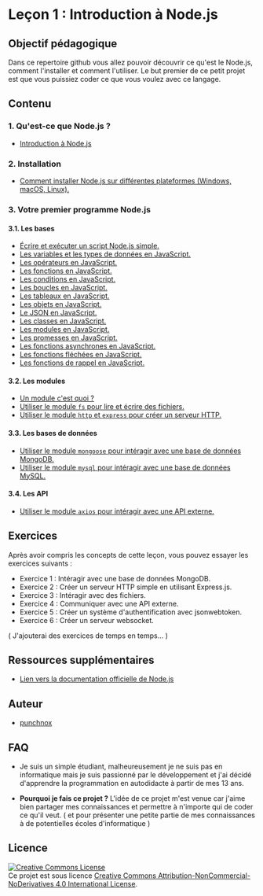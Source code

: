 # Leçon 1 : Introduction à Node.js

## Objectif pédagogique
Dans ce repertoire github vous allez pouvoir découvrir ce qu'est le Node.js, comment l'installer et comment l'utiliser.
Le but premier de ce petit projet est que vous puissiez coder ce que vous voulez avec ce langage.

## Contenu

### 1. Qu'est-ce que Node.js ?
   - [Introduction à Node.js](./intro/intro.md)
   
### 2. Installation
   - [Comment installer Node.js sur différentes plateformes (Windows, macOS, Linux).](./intro/install.md)
   
### 3. Votre premier programme Node.js
   #### 3.1. Les bases
   - [Écrire et exécuter un script Node.js simple.](./cours/hello.md)
   - [Les variables et les types de données en JavaScript.](./cours/bases/variables.md)
   - [Les opérateurs en JavaScript.](./cours/bases/operateurs.md)
   - [Les fonctions en JavaScript.](./cours/bases/fonctions.md)
   - [Les conditions en JavaScript.](./cours/bases/conditions.md)
   - [Les boucles en JavaScript.](./cours/bases/boucles.md)
   - [Les tableaux en JavaScript.](./cours/bases/tableaux.md)
   - [Les objets en JavaScript.](./cours/bases/objets.md)
   - [Le JSON en JavaScript.](./cours/bases/json.md)
   - [Les classes en JavaScript.](./cours/bases/classes.md)
   - [Les modules en JavaScript.](./cours/bases/modules.md)
   - [Les promesses en JavaScript.](./cours/bases/promesses.md)
   - [Les fonctions asynchrones en JavaScript.](./cours/bases/async.md)
   - [Les fonctions fléchées en JavaScript.](./cours/bases/flechees.md)
   - [Les fonctions de rappel en JavaScript.](./cours/bases/callback.md)

   #### 3.2. Les modules
   - [Un module c'est quoi ?](./intro/module.md)
   - [Utiliser le module `fs` pour lire et écrire des fichiers.](./fs.md)
   - [Utiliser le module `http` et `express` pour créer un serveur HTTP.](./http.md)

   #### 3.3. Les bases de données
   - [Utiliser le module `mongoose` pour intéragir avec une base de données MongoDB.](./mongoose.md)
   - [Utiliser le module `mysql` pour intéragir avec une base de données MySQL.](./mysql.md)
   
   #### 3.4. Les API
   - [Utiliser le module `axios` pour intéragir avec une API externe.](./axios.md)

## Exercices
Après avoir compris les concepts de cette leçon, vous pouvez essayer les exercices suivants :
- Exercice 1 : Intéragir avec une base de données MongoDB.
- Exercice 2 : Créer un serveur HTTP simple en utilisant Express.js.
- Exercice 3 : Intéragir avec des fichiers.
- Exercice 4 : Communiquer avec une API externe.
- Exercice 5 : Créer un système d'authentification avec jsonwebtoken.
- Exercice 6 : Créer un serveur websocket.

( J'ajouterai des exercices de temps en temps... )

   
## Ressources supplémentaires
- [Lien vers la documentation officielle de Node.js](https://nodejs.org/en/docs/)


## Auteur
- [punchnox](https://github.com/notpunchnox)
  
## FAQ

   - Je suis un simple étudiant, malheureusement je ne suis pas en informatique mais je suis passionné par le développement et j'ai décidé d'apprendre la programmation en autodidacte à partir de mes 13 ans.

   - **Pourquoi je fais ce projet ?**
   L'idée de ce projet m'est venue car j'aime bien partager mes connaissances et permettre à n'importe qui de coder ce qu'il veut. ( et pour présenter une petite partie de mes connaissances à de potentielles écoles d'informatique )


## Licence
<a rel="license" href="http://creativecommons.org/licenses/by-nc-nd/4.0/">
<img alt="Creative Commons License" style="border-width:0" src="https://i.creativecommons.org/l/by-nc-nd/4.0/88x31.png" />
</a>
<br/>
Ce projet est sous licence
<a rel="license" href="http://creativecommons.org/licenses/by-nc-nd/4.0/">Creative Commons Attribution-NonCommercial-NoDerivatives 4.0 International License</a>.